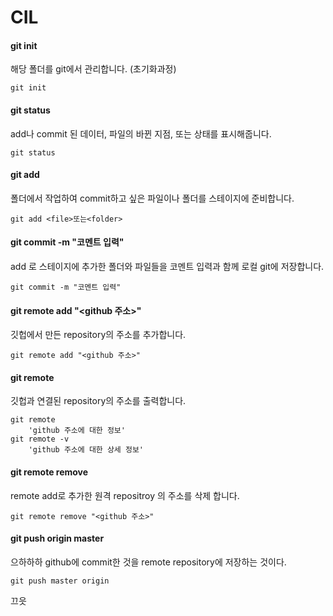 # CIL

#### git init

해당 폴더를 git에서 관리합니다. (초기화과정)

```shell
git init
```

#### git status

add나 commit 된 데이터, 파일의 바뀐 지점, 또는 상태를 표시해줍니다.

``` shell
git status
```

#### git add  <file>

폴더에서 작업하여 commit하고 싶은 파일이나 폴더를 스테이지에 준비합니다.

``` shell
git add <file>또는<folder>
```

#### git commit -m "코멘트 입력"

add 로 스테이지에 추가한 폴더와 파일들을 코멘트 입력과 함께 로컬 git에 저장합니다.

``` shell
git commit -m "코멘트 입력"
```



#### git remote add "<github 주소>"

깃헙에서 만든 repository의 주소를 추가합니다.

``` shell
git remote add "<github 주소>"
```

#### git remote

깃헙과 연결된 repository의 주소를 출력합니다.

``` shell
git remote
	'github 주소에 대한 정보'
git remote -v
	'github 주소에 대한 상세 정보'
```

#### git remote remove

 remote add로 추가한 원격 repositroy 의 주소를 삭제 합니다.

 ``` shell
git remote remove "<github 주소>"
 ```



#### git push origin master

으하하하 github에 commit한 것을 remote repository에 저장하는 것이다.

``` shell
git push master origin
```



끄읏







